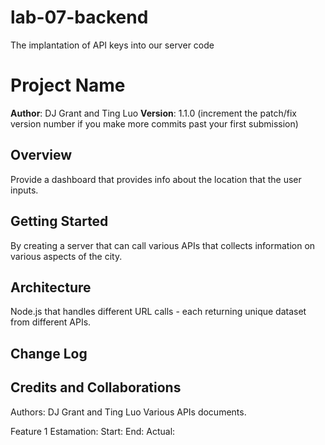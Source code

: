 # lab-07-backend
The implantation of API keys into our server code

# Project Name

**Author**: DJ Grant and Ting Luo
**Version**: 1.1.0 (increment the patch/fix version number if you make more commits past your first submission)

## Overview
Provide a dashboard that provides info about the location that the user inputs.

## Getting Started
By creating a server that can call various APIs that collects information on various aspects of the city.

## Architecture
Node.js that handles different URL calls - each returning unique dataset from different APIs.

## Change Log
<!-- Use this area to document the iterative changes made to your application as each feature is successfully implemented. Use time stamps. Here's an examples:

01-01-2001 4:59pm - Application now has a fully-functional express server, with a GET route for the location resource. -->

## Credits and Collaborations
Authors: DJ Grant and Ting Luo
Various APIs documents. 

Feature 1 
Estamation: 
Start: 
End: 
Actual: 

